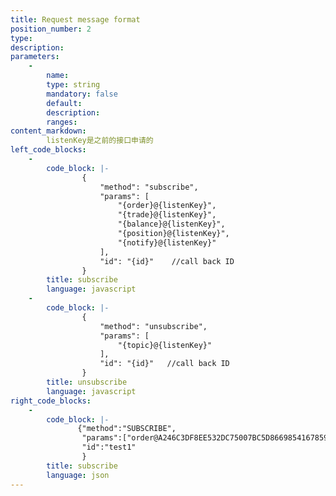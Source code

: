 ```yaml
---
title: Request message format
position_number: 2
type:
description:
parameters:
    -
        name:
        type: string
        mandatory: false
        default:
        description:
        ranges:
content_markdown:
        listenKey是之前的接口申请的
left_code_blocks:
    -
        code_block: |-
                {
                    "method": "subscribe", 
                    "params": [
                        "{order}@{listenKey}", 
                        "{trade}@{listenKey}",
                        "{balance}@{listenKey}",
                        "{position}@{listenKey}",
                        "{notify}@{listenKey}"
                    ], 
                    "id": "{id}"    //call back ID
                }
        title: subscribe
        language: javascript
    -
        code_block: |-
                {
                    "method": "unsubscribe", 
                    "params": [
                        "{topic}@{listenKey}"
                    ], 
                    "id": "{id}"   //call back ID
                }
        title: unsubscribe
        language: javascript
right_code_blocks:
    -
        code_block: |-
               {"method":"SUBSCRIBE",
                "params":["order@A246C3DF8EE532DC75007BC5D86698541678596355681"],
                "id":"test1"
                }
        title: subscribe
        language: json
---
```

